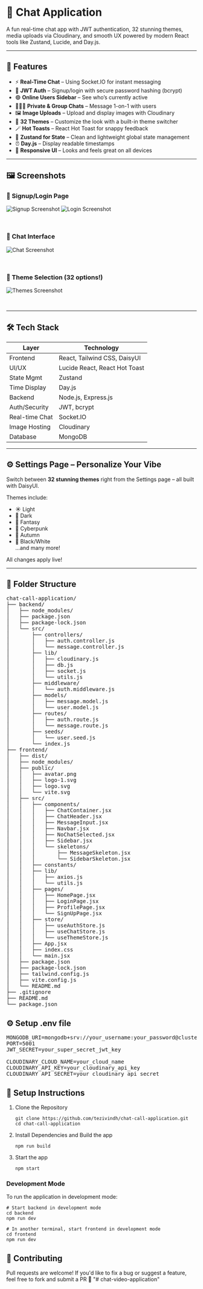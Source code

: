 # 💬 Chat Application

A fun real-time chat app with JWT authentication, 32 stunning themes, media uploads via Cloudinary, and smooth UX powered by modern React tools like Zustand, Lucide, and Day.js.

---

## 🚀 Features

- ⚡ **Real-Time Chat** – Using Socket.IO for instant messaging
- 🔐 **JWT Auth** – Signup/login with secure password hashing (bcrypt)
- 🟢 **Online Users Sidebar** – See who’s currently active
- 🧑‍🤝‍🧑 **Private & Group Chats** – Message 1-on-1 with users
- 🖼️ **Image Uploads** – Upload and display images with Cloudinary
- 🎨 **32 Themes** – Customize the look with a built-in theme switcher
- 🪄 **Hot Toasts** – React Hot Toast for snappy feedback
- 🧠 **Zustand for State** – Clean and lightweight global state management
- ⏰ **Day.js** – Display readable timestamps
- 📱 **Responsive UI** – Looks and feels great on all devices

---

## 🖼️ Screenshots

### 🔐 Signup/Login Page

![Signup Screenshot](https://res.cloudinary.com/dxgzgmmnp/image/upload/v1745260929/jjlfbtcxwmhkqn1pbtib.png)
![Login Screenshot](https://res.cloudinary.com/dxgzgmmnp/image/upload/v1745260943/uqmbevd3oak38wwia4zs.png)

&nbsp;

### 💬 Chat Interface

![Chat Screenshot](https://res.cloudinary.com/dxgzgmmnp/image/upload/v1745260917/jkumoppkl6w1p7uokqc0.png)

&nbsp;

### 🎨 Theme Selection (32 options!)

![Themes Screenshot](https://res.cloudinary.com/dxgzgmmnp/image/upload/v1745260960/loz3iev66zlb0sb9jafz.png)

&nbsp;

---

## 🛠️ Tech Stack

| Layer          | Technology                    |
| -------------- | ----------------------------- |
| Frontend       | React, Tailwind CSS, DaisyUI  |
| UI/UX          | Lucide React, React Hot Toast |
| State Mgmt     | Zustand                       |
| Time Display   | Day.js                        |
| Backend        | Node.js, Express.js           |
| Auth/Security  | JWT, bcrypt                   |
| Real-time Chat | Socket.IO                     |
| Image Hosting  | Cloudinary                    |
| Database       | MongoDB                       |

---

## ⚙️ Settings Page – Personalize Your Vibe

Switch between **32 stunning themes** right from the Settings page – all built with DaisyUI.

Themes include:

- ☀️ Light
- 🌙 Dark
- 🐉 Fantasy
- 🧊 Cyberpunk
- 🍁 Autumn
- 🐼 Black/White  
  ...and many more!

All changes apply live!

---

## 📁 Folder Structure

<pre>
chat-call-application/
├── backend/
│   ├── node_modules/
│   ├── package.json
│   ├── package-lock.json
│   └── src/
│       ├── controllers/
│       │   ├── auth.controller.js
│       │   └── message.controller.js
│       ├── lib/
│       │   ├── cloudinary.js
│       │   ├── db.js
│       │   ├── socket.js
│       │   └── utils.js
│       ├── middleware/
│       │   └── auth.middleware.js
│       ├── models/
│       │   ├── message.model.js
│       │   └── user.model.js
│       ├── routes/
│       │   ├── auth.route.js
│       │   └── message.route.js
│       ├── seeds/
│       │   └── user.seed.js
│       └── index.js
├── frontend/
│   ├── dist/
│   ├── node_modules/
│   ├── public/
│   │   ├── avatar.png
│   │   ├── logo-1.svg
│   │   ├── logo.svg
│   │   └── vite.svg
│   ├── src/
│   │   ├── components/
│   │   │   ├── ChatContainer.jsx
│   │   │   ├── ChatHeader.jsx
│   │   │   ├── MessageInput.jsx
│   │   │   ├── Navbar.jsx
│   │   │   ├── NoChatSelected.jsx
│   │   │   ├── Sidebar.jsx
│   │   │   └── skeletons/
│   │   │       ├── MessageSkeleton.jsx
│   │   │       └── SidebarSkeleton.jsx
│   │   ├── constants/
│   │   ├── lib/
│   │   │   ├── axios.js
│   │   │   └── utils.js
│   │   ├── pages/
│   │   │   ├── HomePage.jsx
│   │   │   ├── LoginPage.jsx
│   │   │   ├── ProfilePage.jsx
│   │   │   └── SignUpPage.jsx
│   │   ├── store/
│   │   │   ├── useAuthStore.js
│   │   │   ├── useChatStore.js
│   │   │   └── useThemeStore.js
│   │   ├── App.jsx
│   │   ├── index.css
│   │   └── main.jsx
│   ├── package.json
│   ├── package-lock.json
│   ├── tailwind.config.js
│   ├── vite.config.js
│   └── README.md
├── .gitignore
├── README.md
└── package.json
</pre>

## ⚙️ Setup .env file

<pre>
MONGODB_URI=mongodb+srv://your_username:your_password@cluster0.ggok6.mongodb.net/chat_db?retryWrites=true&w=majority&appName=Cluster0
PORT=5001
JWT_SECRET=your_super_secret_jwt_key

CLOUDINARY_CLOUD_NAME=your_cloud_name
CLOUDINARY_API_KEY=your_cloudinary_api_key
CLOUDINARY_API_SECRET=your_cloudinary_api_secret
</pre>

## 🔧 Setup Instructions

1. Clone the Repository

   ```shell
   git clone https://github.com/tezivindh/chat-call-application.git
   cd chat-call-application
   ```

2. Install Dependencies and Build the app

   ```shell
   npm run build
   ```

3. Start the app

   ```shell
   npm start
   ```

### Development Mode

To run the application in development mode:

```shell
# Start backend in development mode
cd backend
npm run dev

# In another terminal, start frontend in development mode
cd frontend
npm run dev
```

## 🤝 Contributing

Pull requests are welcome! If you'd like to fix a bug or suggest a feature, feel free to fork and submit a PR 🚀 
"# chat-video-application" 
